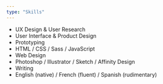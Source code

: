 ```yaml
---
type: "Skills"
---
```


* UX Design & User Research
* User Interface & Product Design
* Prototyping
* HTML / CSS / Sass / JavaScript
* Web Design
* Photoshop / Illustrator / Sketch / Affinity Design
* Writing
* English (native) / French (fluent) / Spanish (rudimentary)

